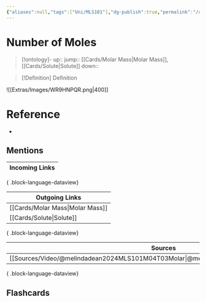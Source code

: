 ```yaml
---
{"aliases":null,"tags":["Uni/MLS101"],"dg-publish":true,"permalink":"/cards/number-of-moles/","dgPassFrontmatter":true}
---
```


# Number of Moles

> [!ontology]-
> up:: 
> jump:: [[Cards/Molar Mass\|Molar Mass]], [[Cards/Solute\|Solute]]
> down:: 

> [!Definition] Definition

![[Extras/Images/WR9HNPQR.png\|400]]

# Reference

- 

## Mentions

| Incoming Links |
| -------------- |

{ .block-language-dataview}

| Outgoing Links                      |
| ----------------------------------- |
| [[Cards/Molar Mass\|Molar Mass]] |
| [[Cards/Solute\|Solute]]         |

{ .block-language-dataview}

| Sources                                                                                   |
| ----------------------------------------------------------------------------------------- |
| [[Sources/Video/@melindadean2024MLS101M04T03Molar\|@melindadean2024MLS101M04T03Molar]] |

{ .block-language-dataview}

## Flashcards